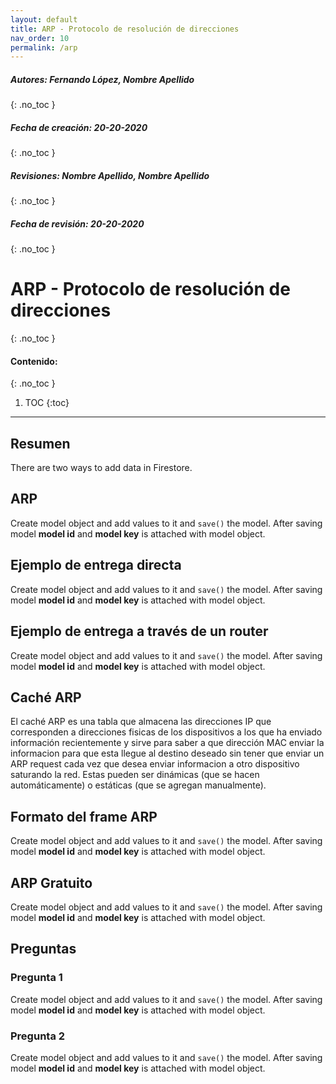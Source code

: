 ```yaml
---
layout: default
title: ARP - Protocolo de resolución de direcciones
nav_order: 10
permalink: /arp
---
```

##### **Autores:** Fernando López, Nombre Apellido
{: .no_toc }

##### **Fecha de creación:** 20-20-2020
{: .no_toc }

##### **Revisiones:**  Nombre Apellido, Nombre Apellido
{: .no_toc }

##### **Fecha de revisión:** 20-20-2020
{: .no_toc }

# ARP - Protocolo de resolución de direcciones
{: .no_toc }

#### Contenido:
{: .no_toc }

1. TOC
{:toc}

---


## Resumen
There are two ways to add data in Firestore.

## ARP
Create model object and add values to it and `save()` the model. After saving model **model id** and 
**model key** is attached with model object.

## Ejemplo de entrega directa
Create model object and add values to it and `save()` the model. After saving model **model id** and 
**model key** is attached with model object.

## Ejemplo de entrega a través de un router
Create model object and add values to it and `save()` the model. After saving model **model id** and 
**model key** is attached with model object.

## Caché ARP
El caché ARP es una tabla que almacena las direcciones IP que corresponden a direcciones fisicas de los dispositivos a los que ha enviado información recientemente y sirve para saber a que dirección MAC enviar la informacion para que esta llegue al destino deseado sin tener que enviar un ARP request cada vez que desea enviar informacion a otro dispositivo saturando la red. Estas pueden ser dinámicas (que se hacen automáticamente) o estáticas (que se agregan manualmente).

## Formato del frame ARP
Create model object and add values to it and `save()` the model. After saving model **model id** and 
**model key** is attached with model object.

## ARP Gratuito
Create model object and add values to it and `save()` the model. After saving model **model id** and 
**model key** is attached with model object.


## Preguntas

### Pregunta 1
Create model object and add values to it and `save()` the model. After saving model **model id** and 
**model key** is attached with model object.

### Pregunta 2
Create model object and add values to it and `save()` the model. After saving model **model id** and 
**model key** is attached with model object.

